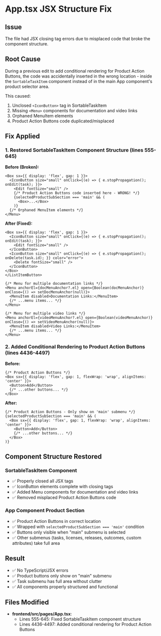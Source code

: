 # App.tsx JSX Structure Fix

## Issue
The file had JSX closing tag errors due to misplaced code that broke the component structure.

## Root Cause
During a previous edit to add conditional rendering for Product Action Buttons, the code was accidentally inserted in the wrong location - inside the `SortableTaskItem` component instead of in the main App component's product selector area.

This caused:
1. Unclosed `<IconButton>` tag in SortableTaskItem
2. Missing `<Menu>` components for documentation and video links
3. Orphaned MenuItem elements
4. Product Action Buttons code duplicated/misplaced

## Fix Applied

### 1. Restored SortableTaskItem Component Structure (lines 555-645)
**Before (Broken):**
```tsx
<Box sx={{ display: 'flex', gap: 1 }}>
  <IconButton size="small" onClick={(e) => { e.stopPropagation(); onEdit(task); }}>
    <Edit fontSize="small" />
    {/* Product Action Buttons code inserted here - WRONG! */}
    {selectedProductSubSection === 'main' && (
      <Box>...</Box>
    )}
  {/* Orphaned MenuItem elements */}
</Menu>
```

**After (Fixed):**
```tsx
<Box sx={{ display: 'flex', gap: 1 }}>
  <IconButton size="small" onClick={(e) => { e.stopPropagation(); onEdit(task); }}>
    <Edit fontSize="small" />
  </IconButton>
  <IconButton size="small" onClick={(e) => { e.stopPropagation(); onDelete(task.id); }} color="error">
    <Delete fontSize="small" />
  </IconButton>
</Box>
</ListItemButton>

{/* Menu for multiple documentation links */}
<Menu anchorEl={docMenuAnchor?.el} open={Boolean(docMenuAnchor)} onClose={() => setDocMenuAnchor(null)}>
  <MenuItem disabled>Documentation Links:</MenuItem>
  {/* ...menu items... */}
</Menu>

{/* Menu for multiple video links */}
<Menu anchorEl={videoMenuAnchor?.el} open={Boolean(videoMenuAnchor)} onClose={() => setVideoMenuAnchor(null)}>
  <MenuItem disabled>Video Links:</MenuItem>
  {/* ...menu items... */}
</Menu>
```

### 2. Added Conditional Rendering to Product Action Buttons (lines 4436-4497)
**Before:**
```tsx
{/* Product Action Buttons */}
<Box sx={{ display: 'flex', gap: 1, flexWrap: 'wrap', alignItems: 'center' }}>
  <Button>Add</Button>
  {/* ...other buttons... */}
</Box>
```

**After:**
```tsx
{/* Product Action Buttons - Only show on 'main' submenu */}
{selectedProductSubSection === 'main' && (
  <Box sx={{ display: 'flex', gap: 1, flexWrap: 'wrap', alignItems: 'center' }}>
    <Button>Add</Button>
    {/* ...other buttons... */}
  </Box>
)}
```

## Component Structure Restored

### SortableTaskItem Component
- ✅ Properly closed all JSX tags
- ✅ IconButton elements complete with closing tags
- ✅ Added Menu components for documentation and video links
- ✅ Removed misplaced Product Action Buttons code

### App Component Product Section
- ✅ Product Action Buttons in correct location
- ✅ Wrapped with `selectedProductSubSection === 'main'` condition
- ✅ Buttons only visible when "main" submenu is selected
- ✅ Other submenus (tasks, licenses, releases, outcomes, custom attributes) take full area

## Result
- ✅ No TypeScript/JSX errors
- ✅ Product buttons only show on "main" submenu
- ✅ Task submenu has full area without clutter
- ✅ All components properly structured and functional

## Files Modified
- **frontend/src/pages/App.tsx**:
  - Lines 555-645: Fixed SortableTaskItem component structure
  - Lines 4436-4497: Added conditional rendering for Product Action Buttons
